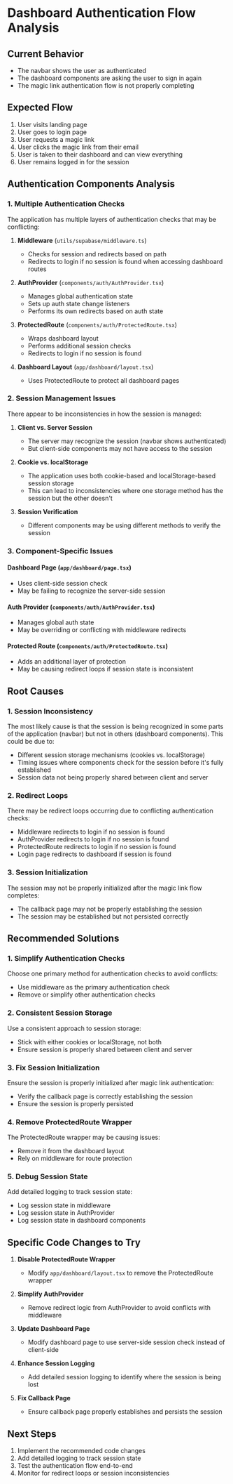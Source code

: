 # Dashboard Authentication Flow Analysis

## Current Behavior
- The navbar shows the user as authenticated
- The dashboard components are asking the user to sign in again
- The magic link authentication flow is not properly completing

## Expected Flow
1. User visits landing page
2. User goes to login page
3. User requests a magic link
4. User clicks the magic link from their email
5. User is taken to their dashboard and can view everything
6. User remains logged in for the session

## Authentication Components Analysis

### 1. Multiple Authentication Checks

The application has multiple layers of authentication checks that may be conflicting:

1. **Middleware** (`utils/supabase/middleware.ts`)
   - Checks for session and redirects based on path
   - Redirects to login if no session is found when accessing dashboard routes

2. **AuthProvider** (`components/auth/AuthProvider.tsx`)
   - Manages global authentication state
   - Sets up auth state change listeners
   - Performs its own redirects based on auth state

3. **ProtectedRoute** (`components/auth/ProtectedRoute.tsx`)
   - Wraps dashboard layout
   - Performs additional session checks
   - Redirects to login if no session is found

4. **Dashboard Layout** (`app/dashboard/layout.tsx`)
   - Uses ProtectedRoute to protect all dashboard pages

### 2. Session Management Issues

There appear to be inconsistencies in how the session is managed:

1. **Client vs. Server Session**
   - The server may recognize the session (navbar shows authenticated)
   - But client-side components may not have access to the session

2. **Cookie vs. localStorage**
   - The application uses both cookie-based and localStorage-based session storage
   - This can lead to inconsistencies where one storage method has the session but the other doesn't

3. **Session Verification**
   - Different components may be using different methods to verify the session

### 3. Component-Specific Issues

#### Dashboard Page (`app/dashboard/page.tsx`)
- Uses client-side session check
- May be failing to recognize the server-side session

#### Auth Provider (`components/auth/AuthProvider.tsx`)
- Manages global auth state
- May be overriding or conflicting with middleware redirects

#### Protected Route (`components/auth/ProtectedRoute.tsx`)
- Adds an additional layer of protection
- May be causing redirect loops if session state is inconsistent

## Root Causes

### 1. Session Inconsistency
The most likely cause is that the session is being recognized in some parts of the application (navbar) but not in others (dashboard components). This could be due to:

- Different session storage mechanisms (cookies vs. localStorage)
- Timing issues where components check for the session before it's fully established
- Session data not being properly shared between client and server

### 2. Redirect Loops
There may be redirect loops occurring due to conflicting authentication checks:

- Middleware redirects to login if no session is found
- AuthProvider redirects to login if no session is found
- ProtectedRoute redirects to login if no session is found
- Login page redirects to dashboard if session is found

### 3. Session Initialization
The session may not be properly initialized after the magic link flow completes:

- The callback page may not be properly establishing the session
- The session may be established but not persisted correctly

## Recommended Solutions

### 1. Simplify Authentication Checks
Choose one primary method for authentication checks to avoid conflicts:

- Use middleware as the primary authentication check
- Remove or simplify other authentication checks

### 2. Consistent Session Storage
Use a consistent approach to session storage:

- Stick with either cookies or localStorage, not both
- Ensure session is properly shared between client and server

### 3. Fix Session Initialization
Ensure the session is properly initialized after magic link authentication:

- Verify the callback page is correctly establishing the session
- Ensure the session is properly persisted

### 4. Remove ProtectedRoute Wrapper
The ProtectedRoute wrapper may be causing issues:

- Remove it from the dashboard layout
- Rely on middleware for route protection

### 5. Debug Session State
Add detailed logging to track session state:

- Log session state in middleware
- Log session state in AuthProvider
- Log session state in dashboard components

## Specific Code Changes to Try

1. **Disable ProtectedRoute Wrapper**
   - Modify `app/dashboard/layout.tsx` to remove the ProtectedRoute wrapper

2. **Simplify AuthProvider**
   - Remove redirect logic from AuthProvider to avoid conflicts with middleware

3. **Update Dashboard Page**
   - Modify dashboard page to use server-side session check instead of client-side

4. **Enhance Session Logging**
   - Add detailed session logging to identify where the session is being lost

5. **Fix Callback Page**
   - Ensure callback page properly establishes and persists the session

## Next Steps

1. Implement the recommended code changes
2. Add detailed logging to track session state
3. Test the authentication flow end-to-end
4. Monitor for redirect loops or session inconsistencies

